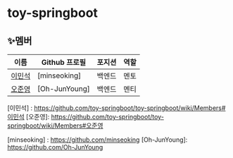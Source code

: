 # toy-springboot

## ✨멤버

| 이름              | Github 프로필  | 포지션     | 역할 |
| ----------------- | -------------- | ---------- | ---- |
| [이민석](#이민석) | [minseoking] | 백엔드 | 멘토 |
| [오준영](#오준영) | [Oh-JunYoung]  | 백엔드 | 멘티 |

[이민석] : https://github.com/toy-springboot/toy-springboot/wiki/Members#이민석
[오준영]: https://github.com/toy-springboot/toy-springboot/wiki/Members#오준영

[minseoking] : https://github.com/minseoking
[Oh-JunYoung]: https://github.com/Oh-JunYoung